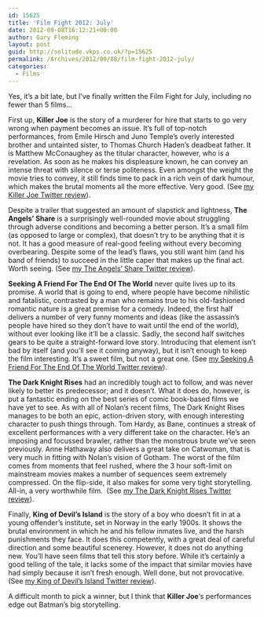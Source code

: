 ```yaml
---
id: 15625
title: 'Film Fight 2012: July'
date: 2012-09-08T16:12:21+00:00
author: Gary Fleming
layout: post
guid: http://solitude.vkps.co.uk/?p=15625
permalink: /Archives/2012/09/08/film-fight-2012-july/
categories:
  - Films
---
```

Yes, it&#8217;s a bit late, but I&#8217;ve finally written the Film Fight for July, including no fewer than 5 films&#8230;

First up, **Killer Joe** is the story of a murderer for hire that starts to go very wrong when payment becomes an issue. It&#8217;s full of top-notch performances, from Emile Hirsch and Juno Temple&#8217;s overly interested brother and untainted sister, to Thomas Church Haden&#8217;s deadbeat father. It is Matthew McConaughey as the titular character, however, who is a revelation. As soon as he makes his displeasure known, he can convey an intense threat with silence or terse politeness. Even amongst the weight the movie tries to convey, it still finds time to pack in a rich vein of dark humour, which makes the brutal moments all the more effective. Very good. (See [my Killer Joe Twitter review](http://twitter.com/garyfleming/status/219881995583488001)).

Despite a trailer that suggested an amount of slapstick and lightness, **The Angels&#8217; Share** is a surprisingly well-rounded movie about struggling through adverse conditions and becoming a better person. It&#8217;s a small film (as opposed to large or complex), that doesn&#8217;t try to be anything that it is not. It has a good measure of real-good feeling without every becoming overbearing. Despite some of the lead&#8217;s flaws, you still want him (and his band of friends) to succeed in the little caper that makes up the final act. Worth seeing. (See [my The Angels&#8217; Share Twitter review](http://twitter.com/garyfleming/status/224174445554708482)).

**Seeking A Friend For The End Of The World** never quite lives up to its promise. A world that is going to end, where people have become nihilistic and fatalistic, contrasted by a man who remains true to his old-fashioned romantic nature is a great premise for a comedy. Indeed, the first half delivers a number of very funny moments and ideas (like the assassin&#8217;s people have hired so they don&#8217;t have to wait until the end of the world), without ever looking like it&#8217;ll be a classic. Sadly, the second half switches gears to be quite a straight-forward love story. Introducing that element isn&#8217;t bad by itself (and you&#8217;ll see it coming anyway), but it isn&#8217;t enough to keep the film interesting. It&#8217;s a sweet film, but not a great one. (See [my Seeking A Friend For The End Of The World Twitter review](http://twitter.com/garyfleming/status/226703017515298816)).

**The Dark Knight Rises** had an incredibly tough act to follow, and was never likely to better its predecessor; and it doesn&#8217;t. What it does do, however, is put a fantastic ending on the best series of comic book-based films we have yet to see. As with all of Nolan&#8217;s recent films, The Dark Knight Rises manages to be both an epic, action-driven story, with enough interesting character to push things through. Tom Hardy, as Bane, continues a streak of excellent performances with a very different take on the character. He&#8217;s an imposing and focussed brawler, rather than the monstrous brute we&#8217;ve seen previously. Anne Hathaway also delivers a great take on Catwoman, that is very much in fitting with Nolan&#8217;s vision of Gotham. The worst of the film comes from moments that feel rushed, where the 3 hour soft-limit on mainstream movies makes a number of sequences seem extremely compressed. On the flip-side, it also makes for some very tight storytelling. All-in, a very worthwhile film.  (See [my The Dark Knight Rises Twitter review](http://twitter.com/garyfleming/status/229284557449490432)).

Finally, **King of Devil&#8217;s Island** is the story of a boy who doesn&#8217;t fit in at a young offender&#8217;s institute, set in Norway in the early 1900s. It shows the brutal environment in which he and his fellow inmates live, and the harsh punishments they face. It does this competently, with a great deal of careful direction and some beautiful scenerey. However, it does not do anything new. You&#8217;ll have seen films that tell this story before. While it&#8217;s certainly a good telling of the tale, it lacks some of the impact that similar movies have had simply because it isn&#8217;t fresh enough. Well done, but not provocative. (See [my King of Devil&#8217;s Island Twitter review](http://twitter.com/garyfleming/status/230052704645443584)).

A difficult month to pick a winner, but I think that **Killer Joe**&#8216;s performances edge out Batman&#8217;s big storytelling.